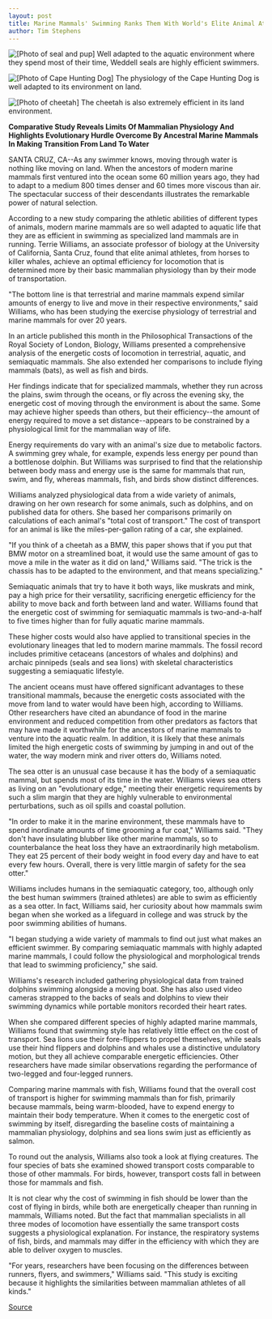 ```yaml
---
layout: post
title: Marine Mammals' Swimming Ranks Them With World's Elite Animal Athletes
author: Tim Stephens
---
```


![\[Photo of seal and pup\]][1] Well adapted to the aquatic environment where they spend most of their time, Weddell seals are highly efficient swimmers.

![\[Photo of Cape Hunting Dog\]][2] The physiology of the Cape Hunting Dog is well adapted to its environment on land.

![\[Photo of cheetah\]][3] The cheetah is also extremely efficient in its land environment.

**Comparative Study Reveals Limits Of Mammalian Physiology And Highlights Evolutionary Hurdle Overcome By Ancestral Marine Mammals In Making Transition From Land To Water**

SANTA CRUZ, CA--As any swimmer knows, moving through water is nothing like moving on land. When the ancestors of modern marine mammals first ventured into the ocean some 60 million years ago, they had to adapt to a medium 800 times denser and 60 times more viscous than air. The spectacular success of their descendants illustrates the remarkable power of natural selection.

According to a new study comparing the athletic abilities of different types of animals, modern marine mammals are so well adapted to aquatic life that they are as efficient in swimming as specialized land mammals are in running. Terrie Williams, an associate professor of biology at the University of California, Santa Cruz, found that elite animal athletes, from horses to killer whales, achieve an optimal efficiency for locomotion that is determined more by their basic mammalian physiology than by their mode of transportation.

"The bottom line is that terrestrial and marine mammals expend similar amounts of energy to live and move in their respective environments," said Williams, who has been studying the exercise physiology of terrestrial and marine mammals for over 20 years.

In an article published this month in the Philosophical Transactions of the Royal Society of London, Biology, Williams presented a comprehensive analysis of the energetic costs of locomotion in terrestrial, aquatic, and semiaquatic mammals. She also extended her comparisons to include flying mammals (bats), as well as fish and birds.

Her findings indicate that for specialized mammals, whether they run across the plains, swim through the oceans, or fly across the evening sky, the energetic cost of moving through the environment is about the same. Some may achieve higher speeds than others, but their efficiency--the amount of energy required to move a set distance--appears to be constrained by a physiological limit for the mammalian way of life.

Energy requirements do vary with an animal's size due to metabolic factors. A swimming grey whale, for example, expends less energy per pound than a bottlenose dolphin. But Williams was surprised to find that the relationship between body mass and energy use is the same for mammals that run, swim, and fly, whereas mammals, fish, and birds show distinct differences.

Williams analyzed physiological data from a wide variety of animals, drawing on her own research for some animals, such as dolphins, and on published data for others. She based her comparisons primarily on calculations of each animal's "total cost of transport." The cost of transport for an animal is like the miles-per-gallon rating of a car, she explained.

"If you think of a cheetah as a BMW, this paper shows that if you put that BMW motor on a streamlined boat, it would use the same amount of gas to move a mile in the water as it did on land," Williams said. "The trick is the chassis has to be adapted to the environment, and that means specializing."

Semiaquatic animals that try to have it both ways, like muskrats and mink, pay a high price for their versatility, sacrificing energetic efficiency for the ability to move back and forth between land and water. Williams found that the energetic cost of swimming for semiaquatic mammals is two-and-a-half to five times higher than for fully aquatic marine mammals.

These higher costs would also have applied to transitional species in the evolutionary lineages that led to modern marine mammals. The fossil record includes primitive cetaceans (ancestors of whales and dolphins) and archaic pinnipeds (seals and sea lions) with skeletal characteristics suggesting a semiaquatic lifestyle.

The ancient oceans must have offered significant advantages to these transitional mammals, because the energetic costs associated with the move from land to water would have been high, according to Williams. Other researchers have cited an abundance of food in the marine environment and reduced competition from other predators as factors that may have made it worthwhile for the ancestors of marine mammals to venture into the aquatic realm. In addition, it is likely that these animals limited the high energetic costs of swimming by jumping in and out of the water, the way modern mink and river otters do, Williams noted.

The sea otter is an unusual case because it has the body of a semiaquatic mammal, but spends most of its time in the water. Williams views sea otters as living on an "evolutionary edge," meeting their energetic requirements by such a slim margin that they are highly vulnerable to environmental perturbations, such as oil spills and coastal pollution.

"In order to make it in the marine environment, these mammals have to spend inordinate amounts of time grooming a fur coat," Williams said. "They don't have insulating blubber like other marine mammals, so to counterbalance the heat loss they have an extraordinarily high metabolism. They eat 25 percent of their body weight in food every day and have to eat every few hours. Overall, there is very little margin of safety for the sea otter."

Williams includes humans in the semiaquatic category, too, although only the best human swimmers (trained athletes) are able to swim as efficiently as a sea otter. In fact, Williams said, her curiosity about how mammals swim began when she worked as a lifeguard in college and was struck by the poor swimming abilities of humans.

"I began studying a wide variety of mammals to find out just what makes an efficient swimmer. By comparing semiaquatic mammals with highly adapted marine mammals, I could follow the physiological and morphological trends that lead to swimming proficiency," she said.

Williams's research included gathering physiological data from trained dolphins swimming alongside a moving boat. She has also used video cameras strapped to the backs of seals and dolphins to view their swimming dynamics while portable monitors recorded their heart rates.

When she compared different species of highly adapted marine mammals, Williams found that swimming style has relatively little effect on the cost of transport. Sea lions use their fore-flippers to propel themselves, while seals use their hind flippers and dolphins and whales use a distinctive undulatory motion, but they all achieve comparable energetic efficiencies. Other researchers have made similar observations regarding the performance of two-legged and four-legged runners.

Comparing marine mammals with fish, Williams found that the overall cost of transport is higher for swimming mammals than for fish, primarily because mammals, being warm-blooded, have to expend energy to maintain their body temperature. When it comes to the energetic cost of swimming by itself, disregarding the baseline costs of maintaining a mammalian physiology, dolphins and sea lions swim just as efficiently as salmon.

To round out the analysis, Williams also took a look at flying creatures. The four species of bats she examined showed transport costs comparable to those of other mammals. For birds, however, transport costs fall in between those for mammals and fish.

It is not clear why the cost of swimming in fish should be lower than the cost of flying in birds, while both are energetically cheaper than running in mammals, Williams noted. But the fact that mammalian specialists in all three modes of locomotion have essentially the same transport costs suggests a physiological explanation. For instance, the respiratory systems of fish, birds, and mammals may differ in the efficiency with which they are able to deliver oxygen to muscles.

"For years, researchers have been focusing on the differences between runners, flyers, and swimmers," Williams said. "This study is exciting because it highlights the similarities between mammalian athletes of all kinds."

[1]: http://www1.ucsc.edu/oncampus/currents/98-99/art/seal.99-01-18.320.jpg
[2]: http://www1.ucsc.edu/oncampus/currents/98-99/art/hunting.dog.99-01-18.jpg
[3]: http://www1.ucsc.edu/oncampus/currents/98-99/art/cheetah.99-01-18.jpg

[Source](http://www1.ucsc.edu/news_events/press_releases/archive/98-99/01-99/animaljocks.htm "Permalink to UC Santa Cruz: Animal Athletes")